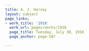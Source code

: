 ```yaml
---
title: A. J. Harvey
layout: subject
page_links:
- work_title: '1918'
  work_url: pages/works/1918
  page_title: Tuesday, July 30, 1918
  page_anchor: page-587

---
```

